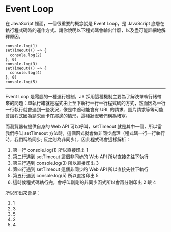 # Event Loop
在 JavaScript 裡面，一個很重要的概念就是 Event Loop，是 JavaScript 底層在執行程式碼時的運作方式。請你說明以下程式碼會輸出什麼，以及盡可能詳細地解釋原因。

```
console.log(1)
setTimeout(() => {
  console.log(2)
}, 0)
console.log(3)
setTimeout(() => {
  console.log(4)
}, 0)
console.log(5)
```

----


Event Loop 是電腦的一種運行機制，JS 採用這種機制主要為了解決單執行緒帶來的問題：單執行緒就是程式由上至下執行一行一行程式碼的方式，然而因為一行一行執行就會遇到一些狀況，像是中途可能會有 URL 的請求、圖片請求等等可能會讓程式因為請求而卡在那邊的情形，這種狀況我們稱為堵塞。

而瀏覽器有提供自身的 Web API 可以呼叫，setTimeout 就是其中一個，所以當我們呼叫 setTimeout 方法時，這個函式就會做非同步處理（程式碼一行一行執行時，我們稱為同步;  反之則為非同步），因此程式碼會這樣解析：

1. 第一行 console.log(1) 所以直接印出 1
2. 第二行遇到 setTimeout 這個非同步的 Web API 所以直接先往下執行
3. 第三行遇到 console.log(3) 所以直接印出 3
4. 第四行遇到 setTimeout 這個非同步的 Web API 所以直接先往下執行
5. 第五行遇到 console.log(5) 所以直接印出 5
6. 這時候程式碼執行完，會呼叫剛剛的非同步函式所以會再分別印出 2 跟 4

所以印出來會是：

1. 1
2. 3
3. 5
4. 2
5. 4